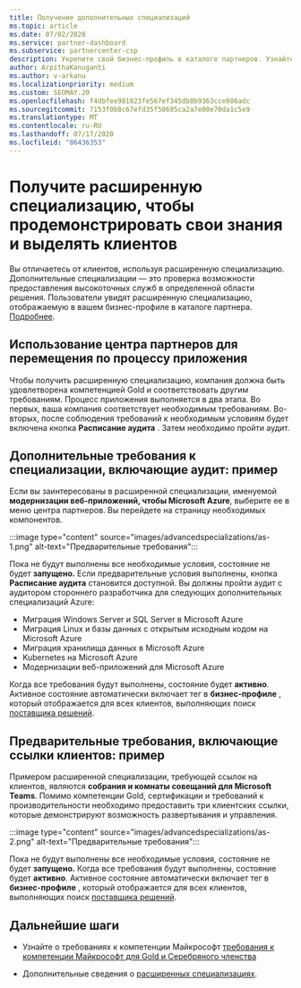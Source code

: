 ```yaml
---
title: Получение дополнительных специализаций
ms.topic: article
ms.date: 07/02/2020
ms.service: partner-dashboard
ms.subservice: partnercenter-csp
description: Укрепите свой бизнес-профиль в каталоге партнеров. Узнайте, как получить дополнительные специализации, а также компетенции Gold-серебро.
author: ArpithaKanuganti
ms.author: v-arkanu
ms.localizationpriority: medium
ms.custom: SEOMAY.20
ms.openlocfilehash: f4dbfee981023fe567ef345db8b9363cce886adc
ms.sourcegitcommit: 7153f0b8c67efd35f58695ca2a7e00e70da1c5e9
ms.translationtype: MT
ms.contentlocale: ru-RU
ms.lasthandoff: 07/17/2020
ms.locfileid: "86436353"
---
```

# <a name="earn-an-advanced-specialization-to-showcase-expertise-and-stand-out-to-customers"></a>Получите расширенную специализацию, чтобы продемонстрировать свои знания и выделять клиентов 

Вы отличаетесь от клиентов, используя расширенную специализацию. Дополнительные специализации — это проверка возможности предоставления высокоточных служб в определенной области решения. Пользователи увидят расширенную специализацию, отображаемую в вашем бизнес-профиле в каталоге партнера. [Подробнее](https://partner.microsoft.com/membership/advanced-specialization).

## <a name="use-partner-center-to-move-through-the-application-process"></a>Использование центра партнеров для перемещения по процессу приложения

Чтобы получить расширенную специализацию, компания должна быть удовлетворена компетенцией Gold и соответствовать другим требованиям. Процесс приложения выполняется в два этапа. Во первых, ваша компания соответствует необходимым требованиям. Во-вторых, после соблюдения требований к необходимым условиям будет включена кнопка **Расписание аудита** . Затем необходимо пройти аудит. 

## <a name="advanced-specialization-requirements-that-include-an-audit-an-example"></a>Дополнительные требования к специализации, включающие аудит: пример

Если вы заинтересованы в расширенной специализации, именуемой **модернизации веб-приложений, чтобы Microsoft Azure**, выберите ее в меню центра партнеров. Вы перейдете на страницу необходимых компонентов.

:::image type="content" source="images/advancedspecializations/as-1.png" alt-text="Предварительные требования":::


Пока не будут выполнены все необходимые условия, состояние не будет **запущено.** Если предварительные условия выполнены, кнопка **Расписание аудита** становится доступной. Вы должны пройти аудит с аудитором стороннего разработчика для следующих дополнительных специализаций Azure:
 
- Миграция Windows Server и SQL Server в Microsoft Azure
- Миграция Linux и базы данных с открытым исходным кодом на Microsoft Azure
- Миграция хранилища данных в Microsoft Azure
- Kubernetes на Microsoft Azure
- Модернизации веб-приложений для Microsoft Azure


Когда все требования будут выполнены, состояние будет **активно**. Активное состояние автоматически включает тег в **бизнес-профиле** , который отображается для всех клиентов, выполняющих поиск [поставщика решений](https://www.microsoft.com/solution-providers/home).

## <a name="prerequisites-that-include-customer-references-an-example"></a>Предварительные требования, включающие ссылки клиентов: пример

Примером расширенной специализации, требующей ссылок на клиентов, являются **собрания и комнаты совещаний для Microsoft Teams**. Помимо компетенции Gold, сертификации и требований к производительности необходимо предоставить три клиентских ссылки, которые демонстрируют возможность развертывания и управления.

:::image type="content" source="images/advancedspecializations/as-2.png" alt-text="Предварительные требования":::

Пока не будут выполнены все необходимые условия, состояние не будет **запущено.** Когда все требования будут выполнены, состояние будет **активно**. Активное состояние автоматически включает тег в **бизнес-профиле** , который отображается для всех клиентов, выполняющих поиск [поставщика решений](https://www.microsoft.com/solution-providers/home).

## <a name="next-steps"></a>Дальнейшие шаги

- Узнайте о требованиях к компетенции Майкрософт [требования к компетенции Майкрософт для Gold и Серебряного членства](learn-about-competencies.md)

- Дополнительные сведения о [расширенных специализациях](https://partner.microsoft.com/membership/advanced-specialization).
